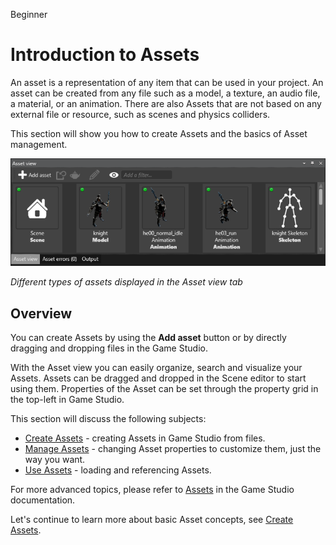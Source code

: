 <span class="label label-doc-level">Beginner</span>

# Introduction to Assets

An asset is a representation of any item that can be used in your project. An asset can be created from any file such as a model, a texture, an audio file, a material, or an animation. There are also Assets that are not based on any external file or resource, such as scenes and physics colliders.

This section will show you how to create Assets and the basics of Asset management.

![Asset view tab](media/asset-creation-asset-view-tab-knight.png)

_Different types of assets displayed in the *Asset view* tab_

## Overview

You can create Assets by using the **Add asset** button or by directly dragging and dropping files in the Game Studio.

With the Asset view you can easily organize, search and visualize your Assets. Assets can be dragged and dropped in the Scene editor to start using them. Properties of the Asset can be set through the property grid in the top-left in Game Studio.

This section will discuss the following subjects:

* [Create Assets](create-assets.md) - creating Assets in Game Studio from files.
* [Manage Assets](manage-assets.md) - changing Asset properties to customize them, just the way you want.
* [Use Assets](use-assets.md) - loading and referencing Assets.

For more advanced topics, please refer to [Assets](/manual/game-studio/assets.md) in the Game Studio documentation.

Let's continue to learn more about basic Asset concepts, see [Create Assets](create-assets.md).
